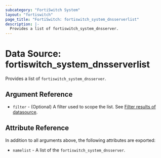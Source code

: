 ```yaml
---
subcategory: "FortiSwitch System"
layout: "fortiswitch"
page_title: "FortiSwitch: fortiswitch_system_dnsserverlist"
description: |-
  Provides a list of fortiswitch_system_dnsserver.
---
```


# Data Source: fortiswitch_system_dnsserverlist
Provides a list of `fortiswitch_system_dnsserver`.

## Argument Reference

* `filter` - (Optional) A filter used to scope the list. See [Filter results of datasource](https://registry.terraform.io/providers/fortinetdev/fortiswitch/latest/docs/guides/fgt_filter).

## Attribute Reference

In addition to all arguments above, the following attributes are exported:

* `namelist` -  A list of the `fortiswitch_system_dnsserver`.
